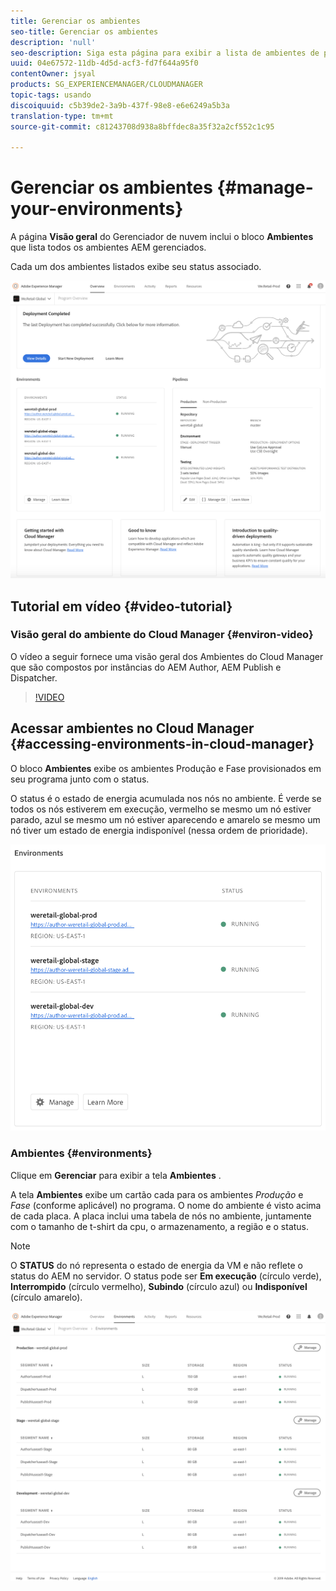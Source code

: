 ```yaml
---
title: Gerenciar os ambientes
seo-title: Gerenciar os ambientes
description: 'null'
seo-description: Siga esta página para exibir a lista de ambientes de produção e de não produção usados para configurar e executar o pipeline de CI/CD no Cloud Manager.
uuid: 04e67572-11db-4d5d-acf3-fd7f644a95f0
contentOwner: jsyal
products: SG_EXPERIENCEMANAGER/CLOUDMANAGER
topic-tags: usando
discoiquuid: c5b39de2-3a9b-437f-98e8-e6e6249a5b3a
translation-type: tm+mt
source-git-commit: c81243708d938a8bffdec8a35f32a2cf552c1c95

---
```



# Gerenciar os ambientes {#manage-your-environments}

A página **Visão geral** do Gerenciador de nuvem inclui o bloco **Ambientes** que lista todos os ambientes AEM gerenciados.

Cada um dos ambientes listados exibe seu status associado.

![](assets/Manage-Environ-Overview.png)

## Tutorial em vídeo {#video-tutorial}

### Visão geral do ambiente do Cloud Manager {#environ-video}

O vídeo a seguir fornece uma visão geral dos Ambientes do Cloud Manager que são compostos por instâncias do AEM Author, AEM Publish e Dispatcher.

>[!VIDEO](https://video.tv.adobe.com/v/26318/?captions=por_br)

## Acessar ambientes no Cloud Manager {#accessing-environments-in-cloud-manager}

O bloco **Ambientes** exibe os ambientes Produção e Fase provisionados em seu programa junto com o status.

O status é o estado de energia acumulada nos nós no ambiente. É verde se todos os nós estiverem em execução, vermelho se mesmo um nó estiver parado, azul se mesmo um nó estiver aparecendo e amarelo se mesmo um nó tiver um estado de energia indisponível (nessa ordem de prioridade).

![](assets/Environments-card-new.png)

### Ambientes {#environments}

Clique em **Gerenciar** para exibir a tela **Ambientes** .

A tela **Ambientes** exibe um cartão cada para os ambientes *Produção* e *Fase* (conforme aplicável) no programa. O nome do ambiente é visto acima de cada placa. A placa inclui uma tabela de nós no ambiente, juntamente com o tamanho de t-shirt da cpu, o armazenamento, a região e o status.

>[!NOTE]
>
>O **STATUS** do nó representa o estado de energia da VM e não reflete o status do AEM no servidor. O status pode ser **Em execução** (círculo verde), **Interrompido** (círculo vermelho), **Subindo** (círculo azul) ou **Indisponível** (círculo amarelo).

![](assets/Environments-tab.png)
